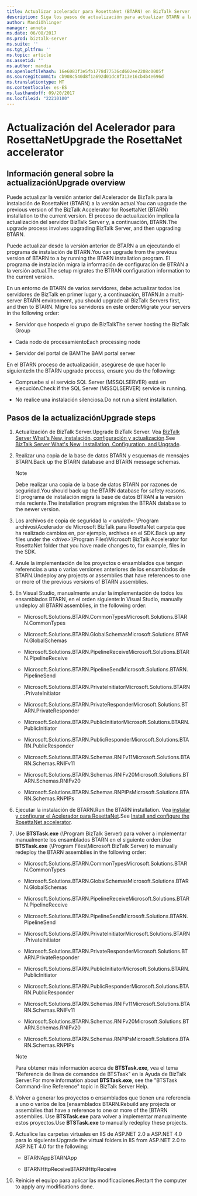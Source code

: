 ```yaml
---
title: Actualizar acelerador para RosettaNet (BTARN) en BizTalk Server | Documentos de Microsoft"
description: Siga los pasos de actualización para actualizar BTARN a la versión actual de BizTalk Server
author: MandiOhlinger
manager: anneta
ms.date: 06/08/2017
ms.prod: biztalk-server
ms.suite: ''
ms.tgt_pltfrm: ''
ms.topic: article
ms.assetid: ''
ms.author: mandia
ms.openlocfilehash: 16e6083f3e5fb1778d77536cd602ee2208c0005f
ms.sourcegitcommit: cb908c540d8f1a692d01dc8f313e16cb4b4e696d
ms.translationtype: MT
ms.contentlocale: es-ES
ms.lasthandoff: 09/20/2017
ms.locfileid: "22210100"
---
```

# <a name="upgrade-the-rosettanet-accelerator"></a><span data-ttu-id="0f718-103">Actualización del Acelerador para RosettaNet</span><span class="sxs-lookup"><span data-stu-id="0f718-103">Upgrade the RosettaNet accelerator</span></span>

## <a name="upgrade-overview"></a><span data-ttu-id="0f718-104">Información general sobre la actualización</span><span class="sxs-lookup"><span data-stu-id="0f718-104">Upgrade overview</span></span>
<span data-ttu-id="0f718-105">Puede actualizar la versión anterior del Acelerador de BizTalk para la instalación de RosettaNet (BTARN) a la versión actual.</span><span class="sxs-lookup"><span data-stu-id="0f718-105">You can upgrade the previous version of the BizTalk Accelerator for RosettaNet (BTARN) installation to the current version.</span></span> <span data-ttu-id="0f718-106">El proceso de actualización implica la actualización del servidor BizTalk Server y, a continuación, BTARN.</span><span class="sxs-lookup"><span data-stu-id="0f718-106">The upgrade process involves upgrading BizTalk Server, and then upgrading BTARN.</span></span>  
  
 <span data-ttu-id="0f718-107">Puede actualizar desde la versión anterior de BTARN a un ejecutando el programa de instalación de BTARN.</span><span class="sxs-lookup"><span data-stu-id="0f718-107">You can upgrade from the previous version of BTARN to a by running the BTARN installation program.</span></span> <span data-ttu-id="0f718-108">El programa de instalación migra la información de configuración de BTRAN a la versión actual.</span><span class="sxs-lookup"><span data-stu-id="0f718-108">The setup migrates the BTRAN configuration information to the current version.</span></span>  
  
 <span data-ttu-id="0f718-109">En un entorno de BTARN de varios servidores, debe actualizar todos los servidores de BizTalk en primer lugar y, a continuación, BTARN.</span><span class="sxs-lookup"><span data-stu-id="0f718-109">In a multi-server BTARN environment, you should upgrade all BizTalk Servers first, and then to BTARN.</span></span> <span data-ttu-id="0f718-110">Migre los servidores en este orden:</span><span class="sxs-lookup"><span data-stu-id="0f718-110">Migrate your servers in the following order:</span></span>  
  
-   <span data-ttu-id="0f718-111">Servidor que hospeda el grupo de BizTalk</span><span class="sxs-lookup"><span data-stu-id="0f718-111">The server hosting the BizTalk Group</span></span>  
  
-   <span data-ttu-id="0f718-112">Cada nodo de procesamiento</span><span class="sxs-lookup"><span data-stu-id="0f718-112">Each processing node</span></span>  
  
-   <span data-ttu-id="0f718-113">Servidor del portal de BAM</span><span class="sxs-lookup"><span data-stu-id="0f718-113">The BAM portal server</span></span>  
  
 <span data-ttu-id="0f718-114">En el BTARN proceso de actualización, asegúrese de que hacer lo siguiente:</span><span class="sxs-lookup"><span data-stu-id="0f718-114">In the BTARN upgrade process, ensure you do the following:</span></span>  
  
-   <span data-ttu-id="0f718-115">Compruebe si el servicio SQL Server (MSSQLSERVER) está en ejecución.</span><span class="sxs-lookup"><span data-stu-id="0f718-115">Check if the SQL Server (MSSQLSERVER) service is running.</span></span>  
  
-   <span data-ttu-id="0f718-116">No realice una instalación silenciosa.</span><span class="sxs-lookup"><span data-stu-id="0f718-116">Do not run a silent installation.</span></span>  
  
## <a name="upgrade-steps"></a><span data-ttu-id="0f718-117">Pasos de la actualización</span><span class="sxs-lookup"><span data-stu-id="0f718-117">Upgrade steps</span></span>  
  
1.  <span data-ttu-id="0f718-118">Actualización de BizTalk Server.</span><span class="sxs-lookup"><span data-stu-id="0f718-118">Upgrade BizTalk Server.</span></span> <span data-ttu-id="0f718-119">Vea [BizTalk Server What's New, instalación, configuración y actualización](../../install-and-config-guides/biztalk-server-what-s-new-installation-configuration-and-upgrade.md).</span><span class="sxs-lookup"><span data-stu-id="0f718-119">See [BizTalk Server What's New, Installation, Configuration, and Upgrade](../../install-and-config-guides/biztalk-server-what-s-new-installation-configuration-and-upgrade.md).</span></span>
  
2.  <span data-ttu-id="0f718-120">Realizar una copia de la base de datos BTARN y esquemas de mensajes BTARN.</span><span class="sxs-lookup"><span data-stu-id="0f718-120">Back up the BTARN database and BTARN message schemas.</span></span>  
  
    > [!NOTE]
    >  <span data-ttu-id="0f718-121">Debe realizar una copia de la base de datos BTARN por razones de seguridad.</span><span class="sxs-lookup"><span data-stu-id="0f718-121">You should back up the BTARN database for safety reasons.</span></span> <span data-ttu-id="0f718-122">El programa de instalación migra la base de datos BTRAN a la versión más reciente.</span><span class="sxs-lookup"><span data-stu-id="0f718-122">The installation program migrates the BTRAN database to the newer version.</span></span>  
  
3.  <span data-ttu-id="0f718-123">Los archivos de copia de seguridad la *< unidad\>*: \Program archivos\\Acelerador de Microsoft BizTalk para RosettaNet carpeta que ha realizado cambios en, por ejemplo, archivos en el SDK.</span><span class="sxs-lookup"><span data-stu-id="0f718-123">Back up any files under the *<drive\>*:\Program Files\\Microsoft BizTalk Accelerator for RosettaNet folder that you have made changes to, for example, files in the SDK.</span></span>  
  
4.  <span data-ttu-id="0f718-124">Anule la implementación de los proyectos o ensamblados que tengan referencias a una o varias versiones anteriores de los ensamblados de BTARN.</span><span class="sxs-lookup"><span data-stu-id="0f718-124">Undeploy any projects or assemblies that have references to one or more of the previous versions of BTARN assemblies.</span></span>  
  
5.  <span data-ttu-id="0f718-125">En Visual Studio, manualmente anular la implementación de todos los ensamblados BTARN, en el orden siguiente:</span><span class="sxs-lookup"><span data-stu-id="0f718-125">In Visual Studio, manually undeploy all BTARN assemblies, in the following order:</span></span>  
  
    -   <span data-ttu-id="0f718-126">Microsoft.Solutions.BTARN.CommonTypes</span><span class="sxs-lookup"><span data-stu-id="0f718-126">Microsoft.Solutions.BTARN.CommonTypes</span></span>  
  
    -   <span data-ttu-id="0f718-127">Microsoft.Solutions.BTARN.GlobalSchemas</span><span class="sxs-lookup"><span data-stu-id="0f718-127">Microsoft.Solutions.BTARN.GlobalSchemas</span></span>  
  
    -   <span data-ttu-id="0f718-128">Microsoft.Solutions.BTARN.PipelineReceive</span><span class="sxs-lookup"><span data-stu-id="0f718-128">Microsoft.Solutions.BTARN.PipelineReceive</span></span>  
  
    -   <span data-ttu-id="0f718-129">Microsoft.Solutions.BTARN.PipelineSend</span><span class="sxs-lookup"><span data-stu-id="0f718-129">Microsoft.Solutions.BTARN.PipelineSend</span></span>  
  
    -   <span data-ttu-id="0f718-130">Microsoft.Solutions.BTARN.PrivateInitiator</span><span class="sxs-lookup"><span data-stu-id="0f718-130">Microsoft.Solutions.BTARN.PrivateInitiator</span></span>  
  
    -   <span data-ttu-id="0f718-131">Microsoft.Solutions.BTARN.PrivateResponder</span><span class="sxs-lookup"><span data-stu-id="0f718-131">Microsoft.Solutions.BTARN.PrivateResponder</span></span>  
  
    -   <span data-ttu-id="0f718-132">Microsoft.Solutions.BTARN.PublicInitiator</span><span class="sxs-lookup"><span data-stu-id="0f718-132">Microsoft.Solutions.BTARN.PublicInitiator</span></span>  
  
    -   <span data-ttu-id="0f718-133">Microsoft.Solutions.BTARN.PublicResponder</span><span class="sxs-lookup"><span data-stu-id="0f718-133">Microsoft.Solutions.BTARN.PublicResponder</span></span>  
  
    -   <span data-ttu-id="0f718-134">Microsoft.Solutions.BTARN.Schemas.RNIFv11</span><span class="sxs-lookup"><span data-stu-id="0f718-134">Microsoft.Solutions.BTARN.Schemas.RNIFv11</span></span>  
  
    -   <span data-ttu-id="0f718-135">Microsoft.Solutions.BTARN.Schemas.RNIFv20</span><span class="sxs-lookup"><span data-stu-id="0f718-135">Microsoft.Solutions.BTARN.Schemas.RNIFv20</span></span>  
  
    -   <span data-ttu-id="0f718-136">Microsoft.Solutions.BTARN.Schemas.RNPIPs</span><span class="sxs-lookup"><span data-stu-id="0f718-136">Microsoft.Solutions.BTARN.Schemas.RNPIPs</span></span>  
  
6.  <span data-ttu-id="0f718-137">Ejecutar la instalación de BTARN.</span><span class="sxs-lookup"><span data-stu-id="0f718-137">Run the BTARN installation.</span></span> <span data-ttu-id="0f718-138">Vea [instalar y configurar el Acelerador para RosettaNet](install-configure-biztalk-accelerator-for-rosettanet.md).</span><span class="sxs-lookup"><span data-stu-id="0f718-138">See [Install and configure the RosettaNet accelerator](install-configure-biztalk-accelerator-for-rosettanet.md).</span></span>
  
7.  <span data-ttu-id="0f718-139">Use **BTSTask.exe** (\Program BizTalk Server) para volver a implementar manualmente los ensamblados BTARN en el siguiente orden:</span><span class="sxs-lookup"><span data-stu-id="0f718-139">Use **BTSTask.exe** (\Program Files\Microsoft BizTalk Server) to manually redeploy the BTARN assemblies in the following order:</span></span>  
  
    -   <span data-ttu-id="0f718-140">Microsoft.Solutions.BTARN.CommonTypes</span><span class="sxs-lookup"><span data-stu-id="0f718-140">Microsoft.Solutions.BTARN.CommonTypes</span></span>  
  
    -   <span data-ttu-id="0f718-141">Microsoft.Solutions.BTARN.GlobalSchemas</span><span class="sxs-lookup"><span data-stu-id="0f718-141">Microsoft.Solutions.BTARN.GlobalSchemas</span></span>  
  
    -   <span data-ttu-id="0f718-142">Microsoft.Solutions.BTARN.PipelineReceive</span><span class="sxs-lookup"><span data-stu-id="0f718-142">Microsoft.Solutions.BTARN.PipelineReceive</span></span>  
  
    -   <span data-ttu-id="0f718-143">Microsoft.Solutions.BTARN.PipelineSend</span><span class="sxs-lookup"><span data-stu-id="0f718-143">Microsoft.Solutions.BTARN.PipelineSend</span></span>  
  
    -   <span data-ttu-id="0f718-144">Microsoft.Solutions.BTARN.PrivateInitiator</span><span class="sxs-lookup"><span data-stu-id="0f718-144">Microsoft.Solutions.BTARN.PrivateInitiator</span></span>  
  
    -   <span data-ttu-id="0f718-145">Microsoft.Solutions.BTARN.PrivateResponder</span><span class="sxs-lookup"><span data-stu-id="0f718-145">Microsoft.Solutions.BTARN.PrivateResponder</span></span>  
  
    -   <span data-ttu-id="0f718-146">Microsoft.Solutions.BTARN.PublicInitiator</span><span class="sxs-lookup"><span data-stu-id="0f718-146">Microsoft.Solutions.BTARN.PublicInitiator</span></span>  
  
    -   <span data-ttu-id="0f718-147">Microsoft.Solutions.BTARN.PublicResponder</span><span class="sxs-lookup"><span data-stu-id="0f718-147">Microsoft.Solutions.BTARN.PublicResponder</span></span>  
  
    -   <span data-ttu-id="0f718-148">Microsoft.Solutions.BTARN.Schemas.RNIFv11</span><span class="sxs-lookup"><span data-stu-id="0f718-148">Microsoft.Solutions.BTARN.Schemas.RNIFv11</span></span>  
  
    -   <span data-ttu-id="0f718-149">Microsoft.Solutions.BTARN.Schemas.RNIFv20</span><span class="sxs-lookup"><span data-stu-id="0f718-149">Microsoft.Solutions.BTARN.Schemas.RNIFv20</span></span>  
  
    -   <span data-ttu-id="0f718-150">Microsoft.Solutions.BTARN.Schemas.RNPIPs</span><span class="sxs-lookup"><span data-stu-id="0f718-150">Microsoft.Solutions.BTARN.Schemas.RNPIPs</span></span>  
  
    > [!NOTE]
    >  <span data-ttu-id="0f718-151">Para obtener más información acerca de **BTSTask.exe**, vea el tema "Referencia de línea de comandos de BTSTask" en la Ayuda de BizTalk Server.</span><span class="sxs-lookup"><span data-stu-id="0f718-151">For more information about **BTSTask.exe**, see the "BTSTask Command-line Reference" topic in BizTalk Server Help.</span></span>  
  
8.  <span data-ttu-id="0f718-152">Volver a generar los proyectos o ensamblados que tienen una referencia a uno o varios de los [ensamblados BTARN.</span><span class="sxs-lookup"><span data-stu-id="0f718-152">Rebuild any projects or assemblies that have a reference to one or more of the [BTARN assemblies.</span></span> <span data-ttu-id="0f718-153">Use **BTSTask.exe** para volver a implementar manualmente estos proyectos.</span><span class="sxs-lookup"><span data-stu-id="0f718-153">Use **BTSTask.exe** to manually redeploy these projects.</span></span>  
  
9. <span data-ttu-id="0f718-154">Actualice las carpetas virtuales en IIS de ASP.NET 2.0 a ASP.NET 4.0 para lo siguiente:</span><span class="sxs-lookup"><span data-stu-id="0f718-154">Upgrade the virtual folders in IIS from ASP.NET 2.0 to ASP.NET 4.0 for the following:</span></span>  
  
    -   <span data-ttu-id="0f718-155">BTARNApp</span><span class="sxs-lookup"><span data-stu-id="0f718-155">BTARNApp</span></span>  
  
    -   <span data-ttu-id="0f718-156">BTARNHttpReceive</span><span class="sxs-lookup"><span data-stu-id="0f718-156">BTARNHttpReceive</span></span>  
  
10. <span data-ttu-id="0f718-157">Reinicie el equipo para aplicar las modificaciones.</span><span class="sxs-lookup"><span data-stu-id="0f718-157">Restart the computer to apply any modifications done.</span></span>  
  
